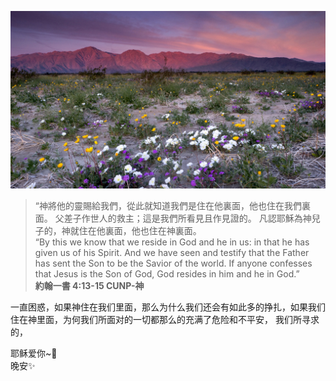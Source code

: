 ![Grass](images/0124_grass.jpg)

> “神將他的靈賜給我們，從此就知道我們是住在他裏面，他也住在我們裏面。 父差子作世人的救主；這是我們所看見且作見證的。 凡認耶穌為神兒子的，神就住在他裏面，他也住在神裏面。  
“By this we know that we reside in God and he in us: in that he has given us of his Spirit. And we have seen and testify that the Father has sent the Son to be the Savior of the world. If anyone confesses that Jesus is the Son of God, God resides in him and he in God.”  
**約翰一書 4:13-15 CUNP-神**  
  
一直困惑，如果神住在我们里面，那么为什么我们还会有如此多的挣扎，如果我们住在神里面，为何我们所面对的一切都那么的充满了危险和不平安，
我们所寻求的，
  
耶稣爱你~💜  
晚安✨  
